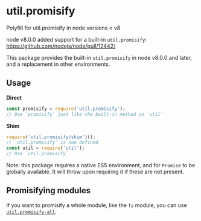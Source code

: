# util.promisify

Polyfill for util.promisify in node versions &lt; v8

node v8.0.0 added support for a built-in `util.promisify`: https://github.com/nodejs/node/pull/12442/

This package provides the built-in `util.promisify` in node v8.0.0 and later, and a replacement in other environments.

## Usage

**Direct**

```js
const promisify = require('util.promisify');
// Use `promisify` just like the built-in method on `util`
```

**Shim**

```js
require('util.promisify/shim')();
// `util.promisify` is now defined
const util = require('util');
// Use `util.promisify`
```

Note: this package requires a native ES5 environment, and for `Promise` to be globally available. It will throw upon
requiring it if these are not present.

## Promisifying modules

If you want to promisify a whole module, like the `fs` module, you can
use [`util.promisify-all`](https://www.npmjs.com/package/util.promisify-all).
